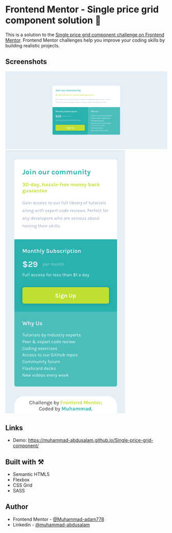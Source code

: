 # Frontend Mentor - Single price grid component solution 🎉

This is a solution to the [Single price grid component challenge on Frontend Mentor](https://www.frontendmentor.io/challenges/single-price-grid-component-5ce41129d0ff452fec5abbbc). Frontend Mentor challenges help you improve your coding skills by building realistic projects.

## Screenshots

![Desktop](./screenshots/img-1.png)
![Mobile](./screenshots/img-2.png)

## Links

- Demo: https://muhammad-abdusalam.github.io/Single-price-grid-component/

## Built with ⚒️

- Semantic HTML5
- Flexbox
- CSS Grid
- SASS

## Author

- Frontend Mentor - [@Muhammad-adam778](https://www.frontendmentor.io/profile/Muhammad-adam778)
- Linkedin - [@muhammad-abdusalam](https://www.linkedin.com/in/muhammad-abdusalam)
